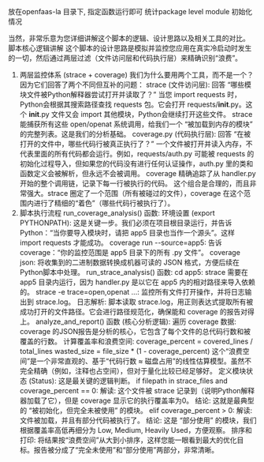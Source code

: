 放在openfaas-la 目录下, 指定函数运行即可
统计package level module 初始化情况


当然，非常乐意为您详细讲解这个脚本的逻辑、设计思路以及相关工具的对比。
脚本核心逻辑讲解
这个脚本的设计思路是模拟并监控您应用在真实冷启动时发生的一切，然后通过两层过滤（文件访问层和代码执行层）来精确识别“浪费”。
1. 两层监控体系 (strace + coverage)
我们为什么要用两个工具，而不是一个？因为它们回答了两个不同但互补的问题：
strace (文件访问层): 回答 “哪些模块文件被Python解释器尝试打开并读取了？”
当您 import requests 时，Python会根据其搜索路径查找 requests 包。它会打开 requests/__init__.py。这个 __init__.py 文件又会 import 其他模块，Python会继续打开这些文件。
strace 能捕获所有这些 open/openat 系统调用，给我们一个 “被加载到内存的模块” 的完整列表。这是我们的分析基础。
coverage.py (代码执行层): 回答 “在被打开的文件中，哪些代码行被真正执行了？”
一个文件被打开并读入内存，不代表里面的所有代码都会运行。例如，requests/auth.py 可能被 requests 的初始化过程导入，但如果您的代码没有进行任何认证操作，auth.py 里的类和函数定义会被解析，但永远不会被调用。
coverage 精确追踪了从 handler.py 开始的整个调用链，记录下每一行被执行的代码。
这个组合是合理的，而且非常强大。strace 圈定了一个范围（所有被碰过的文件），coverage 在这个范围内进行了精细的“着色”（哪些代码行被执行了）。
2. 脚本执行流程
run_coverage_analysis() 函数:
环境设置 (export PYTHONPATH): 这是关键一步。我们必须在项目根目录运行，并告诉Python：“当你要导入模块时，请把 app5 目录也当作一个源头”。这样 import requests 才能成功。
coverage run --source=app5: 告诉 coverage：“你的监控范围是 app5 目录下的所有 .py 文件”。
coverage json: 将收集到的二进制数据转换成机器可读的 JSON 格式，方便后续在Python脚本中处理。
run_strace_analysis() 函数:
cd app5: strace 需要在 app5 目录内运行，因为 handler.py 是以它在 app5 内的相对路径来导入依赖的。
strace -e trace=open,openat ...: 监控所有文件打开操作，并将日志输出到 strace.log。
日志解析: 脚本读取 strace.log，用正则表达式提取所有被成功打开的文件路径。它会进行路径规范化，确保能和 coverage 的报告对得上。
analyze_and_report() 函数 (核心分析逻辑):
遍历 coverage 数据: coverage 的JSON报告是分析的核心，它包含了每个文件的总代码行数和被覆盖的行数。
计算覆盖率和浪费空间:
coverage_percent = covered_lines / total_lines
wasted_size = file_size * (1 - coverage_percent)
这个“浪费空间”是一个非常直观的、基于“代码行数 ≈ 磁盘占用”的线性估算模型。虽然不完全精确（例如，注释也占空间），但对于量化比较已经足够好。
定义模块状态 (Status): 这是最关键的逻辑判断。
if filepath in strace_files and coverage_percent == 0:
解读: 这个文件被 strace 记录到（说明Python解释器加载了它），但是 coverage 显示它的执行覆盖率为0。
结论: 这就是最典型的 “被初始化，但完全未被使用” 的模块。
elif coverage_percent > 0:
解读: 文件被加载，并且有部分代码被执行了。
结论: 这是 “部分使用” 的模块，我们根据覆盖率高低再细分为 Low, Medium, Heavily Used，方便观察。
排序和打印: 将结果按“浪费空间”从大到小排序，这样您能一眼看到最大的优化目标。报告被分成了“完全未使用”和“部分使用”两部分，非常清晰。